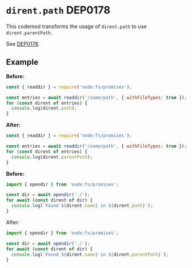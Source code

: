 # `dirent.path` DEP0178

This codemod transforms the usage of `dirent.path` to use `dirent.parentPath`.

See [DEP0178](https://nodejs.org/api/deprecations.html#DEP0178).

## Example

**Before:**

```js
const { readdir } = require('node:fs/promises');

const entries = await readdir('/some/path', { withFileTypes: true });
for (const dirent of entries) {
  console.log(dirent.path);
}
```

**After:**

```js
const { readdir } = require('node:fs/promises');

const entries = await readdir('/some/path', { withFileTypes: true });
for (const dirent of entries) {
  console.log(dirent.parentPath);
}
```

**Before:**

```js
import { opendir } from 'node:fs/promises';

const dir = await opendir('./');
for await (const dirent of dir) {
  console.log(`Found ${dirent.name} in ${dirent.path}`);
}
```

After:

```js
import { opendir } from 'node:fs/promises';

const dir = await opendir('./');
for await (const dirent of dir) {
  console.log(`Found ${dirent.name} in ${dirent.parentPath}`);
}
```
